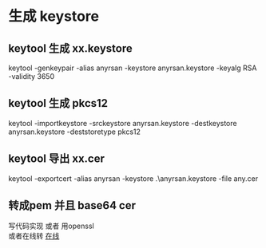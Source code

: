 # 生成 keystore 

 ## keytool 生成 xx.keystore
 
 keytool -genkeypair -alias anyrsan -keystore anyrsan.keystore -keyalg RSA -validity 3650   
 
 ##  keytool 生成 pkcs12
 
 keytool -importkeystore -srckeystore anyrsan.keystore -destkeystore anyrsan.keystore -deststoretype pkcs12 
 
 ## keytool 导出 xx.cer
 
 keytool  -exportcert -alias anyrsan -keystore .\anyrsan.keystore -file any.cer
 
 
 ## 转成pem 并且 base64 cer
 
 写代码实现 
 或者 用openssl  
 或者在线转  [在线](http://www.ssleye.com/jks_pkcs12.html)
 
 